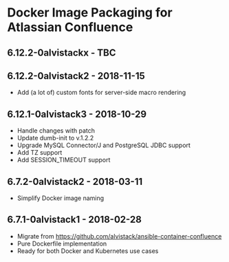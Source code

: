 # Docker Image Packaging for Atlassian Confluence

## 6.12.2-0alvistackx - TBC

## 6.12.2-0alvistack2 - 2018-11-15

  - Add (a lot of) custom fonts for server-side macro rendering

## 6.12.1-0alvistack3 - 2018-10-29

  - Handle changes with patch
  - Update dumb-init to v.1.2.2
  - Upgrade MySQL Connector/J and PostgreSQL JDBC support
  - Add TZ support
  - Add SESSION\_TIMEOUT support

## 6.7.2-0alvistack2 - 2018-03-11

  - Simplify Docker image naming

## 6.7.1-0alvistack1 - 2018-02-28

  - Migrate from <https://github.com/alvistack/ansible-container-confluence>
  - Pure Dockerfile implementation
  - Ready for both Docker and Kubernetes use cases
